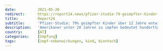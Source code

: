 ```yaml
---
date:          2021-05-20
redirect:      https://report24.news/pfizer-studie-79-geimpfter-kinder-ueber-12-jahre-entwickelten-nebenwirkungen/
title:         Report24
subtitle:      'Pfizer-Studie: 79% geimpfter Kinder über 12 Jahre entwickelten Nebenwirkungen'
description:   'Amerikaner unter 20 Jahren zu impfen bedeutet hunderttausende schwere Nebenwirkungen gegenüber kaum messbarem Krankheitsrisiko.'
country:       [AT]
categories:    [Impfung]
tags:          [impf-nebenwirkungen, kind, biontech]
---
```

